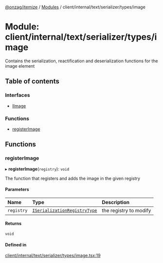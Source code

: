 [@onzag/itemize](../README.md) / [Modules](../modules.md) / client/internal/text/serializer/types/image

# Module: client/internal/text/serializer/types/image

Contains the serialization, reactification and deserialization functions
for the image element

## Table of contents

### Interfaces

- [IImage](../interfaces/client_internal_text_serializer_types_image.IImage.md)

### Functions

- [registerImage](client_internal_text_serializer_types_image.md#registerimage)

## Functions

### registerImage

▸ **registerImage**(`registry`): `void`

The function that registers and adds the image in the given
registry

#### Parameters

| Name | Type | Description |
| :------ | :------ | :------ |
| `registry` | [`ISerializationRegistryType`](../interfaces/client_internal_text_serializer.ISerializationRegistryType.md) | the registry to modify |

#### Returns

`void`

#### Defined in

[client/internal/text/serializer/types/image.tsx:19](https://github.com/onzag/itemize/blob/f2f29986/client/internal/text/serializer/types/image.tsx#L19)
